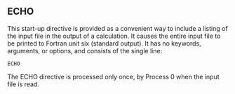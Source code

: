 
## ECHO

This start-up directive is provided as a convenient way to include a
listing of the input file in the output of a calculation. It causes the
entire input file to be printed to Fortran unit six (standard output).
It has no keywords, arguments, or options, and consists of the single
line:

`ECHO`

The ECHO directive is processed only once, by Process 0 when the input
file is read.
